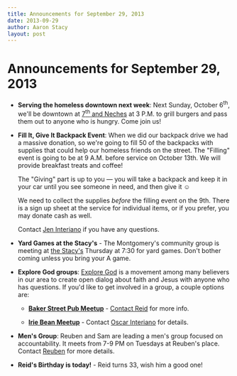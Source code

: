 ```yaml
---
title: Announcements for September 29, 2013
date: 2013-09-29
author: Aaron Stacy
layout: post
---
```


# Announcements for September 29, 2013

 - **Serving the homeless downtown next week**: Next Sunday, October
   6<sup>th</sup>, we'll be downtown at [7<sup>th</sup> and Neches][lot] at 3
   P.M. to grill burgers and pass them out to anyone who is hungry. Come join
   us!

 - **Fill It, Give It Backpack Event**: When we did our backpack drive we had a
   massive donation, so we're going to fill 50 of the backpacks with supplies
   that could help our homeless friends on the street. The "Filling" event is
   going to be at 9 A.M. before service on October 13th. We will provide
   breakfast treats and coffee!

   The "Giving" part is up to you &mdash; you will take a backpack and keep it
   in your car until you see someone in need, and then give it &#9786;

   We need to collect the supplies *before* the filling event on the 9th. There
   is a sign up sheet at the service for individual items, or if you prefer,
   you may donate cash as well.

   Contact [Jen Interiano][jen] if you have any questions.

 - **Yard Games at the Stacy's** - The Montgomery's community group is meeting
   at [the Stacy's][stacys] Thursday at 7:30 for yard games. Don't bother
   coming unless you bring your A game.

 - **Explore God groups**: [Explore God][explore] is a movement among many
   believers in our area to create open dialog about faith and Jesus with
   anyone who has questions. If you'd like to get involved in a group, a couple
   options are:

   - [**Baker Street Pub Meetup**][baker] - [Contact Reid][baker] for more
     info.

   - [**Irie Bean Meetup**][irie] - Contact [Oscar Interiano][oscar] for
     details.

 - **Men's Group**: Reuben and Sam are leading a men's group focused on
   accountability. It meets from 7-9 PM on Tuesdays at Reuben's place. Contact
   [Reuben][] for more details.

 - **Reid's Birthday is today!** - Reid turns 33, wish him a good one!

[explore]: http://www.exploregod.com
[baker]: http://www.meetup.com/exploregod/
[irie]: http://www.iriebean.com
[oscar]: mailto:oscar@groveatx.org
[Reuben]: mailto:reuben.abootorabi@yahoo.com
[jen]: mailto:jeninteriano@yahoo.com
[lot]: https://www.google.com/maps/preview#!q=415+E+7th+St%2C+Austin%2C+TX+78701&data=!1m4!1m3!1d3136!2d-97.738289!3d30.267541!4m10!1m9!4m8!1m3!1d787!2d-97.7383927!3d30.2672738!3m2!1i1278!2i702!4f13.1
[stacys]: https://www.google.com/maps/preview#!q=4515+Highland+Terrace%2C+Austin%2C+TX&data=!1m4!1m3!1d3135!2d-97.7547869!3d30.323121!4m10!1m9!4m8!1m3!1d208967!2d-97.7534014!3d30.3077609!3m2!1i1080!2i728!4f13.1
